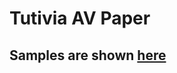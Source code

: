 # Tutivia AV Paper

## Samples are shown [here](https://verici.sharepoint.com/:x:/s/VericiAssaysDevelopment/EaXrrmC-5-xCsFi-tDe7flQBiZWo9qTcf527r_2In7bcCg?e=IaaoIH)

